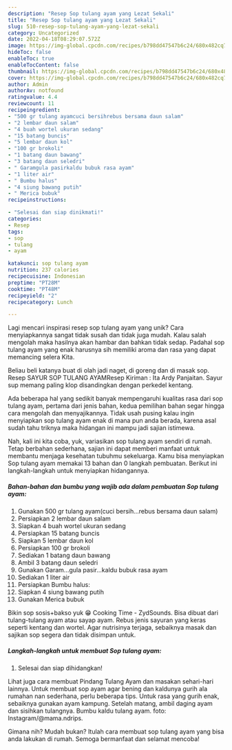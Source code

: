 ```yaml
---
description: "Resep Sop tulang ayam yang Lezat Sekali"
title: "Resep Sop tulang ayam yang Lezat Sekali"
slug: 510-resep-sop-tulang-ayam-yang-lezat-sekali
category: Uncategorized
date: 2022-04-18T08:29:07.572Z
image: https://img-global.cpcdn.com/recipes/b798dd47547b6c24/680x482cq70/sop-tulang-ayam-foto-resep-utama.jpg
hideToc: false
enableToc: true
enableTocContent: false
thumbnail: https://img-global.cpcdn.com/recipes/b798dd47547b6c24/680x482cq70/sop-tulang-ayam-foto-resep-utama.jpg
cover: https://img-global.cpcdn.com/recipes/b798dd47547b6c24/680x482cq70/sop-tulang-ayam-foto-resep-utama.jpg
author: Admin
authorAv: notfound
ratingvalue: 4.4
reviewcount: 11
recipeingredient:
- "500 gr tulang ayamcuci bersihrebus bersama daun salam"
- "2 lembar daun salam"
- "4 buah wortel ukuran sedang"
- "15 batang buncis"
- "5 lembar daun kol"
- "100 gr brokoli"
- "1 batang daun bawang"
- "3 batang daun seledri"
- " Garamgula pasirkaldu bubuk rasa ayam"
- "1 liter air"
- " Bumbu halus"
- "4 siung bawang putih"
- " Merica bubuk"
recipeinstructions:

- "Selesai dan siap dinikmati!"
categories:
- Resep
tags:
- sop
- tulang
- ayam

katakunci: sop tulang ayam 
nutrition: 237 calories
recipecuisine: Indonesian
preptime: "PT28M"
cooktime: "PT48M"
recipeyield: "2"
recipecategory: Lunch

---
```





Lagi mencari inspirasi resep sop tulang ayam yang unik? Cara menyiapkannya sangat tidak susah dan tidak juga mudah. Kalau salah mengolah maka hasilnya akan hambar dan bahkan tidak sedap. Padahal sop tulang ayam yang enak harusnya sih memiliki aroma dan rasa yang dapat memancing selera Kita.





Beliau beli katanya buat di olah jadi naget, di goreng dan di masak sop. Resep SAYUR SOP TULANG AYAMResep Kiriman : Ita Ardy Panjaitan. Sayur sup memang paling klop disandingkan dengan perkedel kentang.

Ada beberapa hal yang sedikit banyak mempengaruhi kualitas rasa dari sop tulang ayam, pertama dari jenis bahan, kedua pemilihan bahan segar hingga cara mengolah dan menyajikannya. Tidak usah pusing kalau ingin menyiapkan sop tulang ayam enak di mana pun anda berada, karena asal sudah tahu triknya maka hidangan ini mampu jadi sajian istimewa.






Nah, kali ini kita coba, yuk, variasikan sop tulang ayam sendiri di rumah. Tetap berbahan sederhana, sajian ini dapat memberi manfaat untuk membantu menjaga kesehatan tubuhmu sekeluarga. Kamu bisa menyiapkan Sop tulang ayam memakai 13 bahan dan 0 langkah pembuatan. Berikut ini langkah-langkah untuk menyiapkan hidangannya.

<!--inarticleads1-->

##### Bahan-bahan dan bumbu yang wajib ada dalam pembuatan Sop tulang ayam:

1. Gunakan 500 gr tulang ayam(cuci bersih...rebus bersama daun salam)
1. Persiapkan 2 lembar daun salam
1. Siapkan 4 buah wortel ukuran sedang
1. Persiapkan 15 batang buncis
1. Siapkan 5 lembar daun kol
1. Persiapkan 100 gr brokoli
1. Sediakan 1 batang daun bawang
1. Ambil 3 batang daun seledri
1. Gunakan  Garam...gula pasir...kaldu bubuk rasa ayam
1. Sediakan 1 liter air
1. Persiapkan  Bumbu halus:
1. Siapkan 4 siung bawang putih
1. Gunakan  Merica bubuk


Bikin sop sosis+bakso yuk 😁 Cooking Time - ZydSounds. Bisa dibuat dari tulang-tulang ayam atau sayap ayam. Rebus jenis sayuran yang keras seperti kentang dan wortel. Agar nutrisinya terjaga, sebaiknya masak dan sajikan sop segera dan tidak disimpan untuk. 

<!--inarticleads2-->

##### Langkah-langkah untuk membuat Sop tulang ayam:


1. Selesai dan siap dihidangkan!

Lihat juga cara membuat Pindang Tulang Ayam dan masakan sehari-hari lainnya. Untuk membuat sop ayam agar bening dan kaldunya gurih ala rumahan nan sederhana, perlu beberapa tips. Untuk rasa yang gurih enak, sebaiknya gunakan ayam kampung. Setelah matang, ambil daging ayam dan sisihkan tulangnya. Bumbu kaldu tulang ayam. foto: Instagram/@mama.ndrips. 

Gimana nih? Mudah bukan? Itulah cara membuat sop tulang ayam yang bisa anda lakukan di rumah. Semoga bermanfaat dan selamat mencoba!
